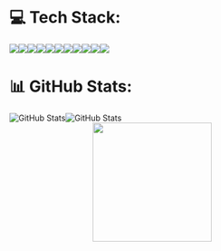 # 💻 Tech Stack:

<div style="display:flex; flex-direction: row;" align="center">
  <img src="https://img.shields.io/badge/python-3670A0?style=flat&logo=python&logoColor=ffdd54"> 
  <img src="https://img.shields.io/badge/css3-%231572B6.svg?style=flat&logo=css3&logoColor=white">
  <img src="https://img.shields.io/badge/html5-%23E34F26.svg?style=flat&logo=html5&logoColor=white">
  <img src="https://img.shields.io/badge/javascript-%23323330.svg?style=flat&logo=javascript&logoColor=%23F7DF1E">
  <img src="https://img.shields.io/badge/django-%23092E20.svg?style=flat&logo=django&logoColor=white">
  <img src="https://img.shields.io/badge/mysql-%2300f.svg?style=flat&logo=mysql&logoColor=white">
  <img src="https://img.shields.io/badge/sqlite-%2307405e.svg?style=flat&logo=sqlite&logoColor=white">
  <img src="https://img.shields.io/badge/docker-%230db7ed.svg?style=flat&logo=docker&logoColor=white">
  <img src="https://img.shields.io/badge/DJANGO-REST-ff1709?style=flat&logo=django&logoColor=white&color=ff1709&labelColor=gray">
  <img src="https://img.shields.io/badge/postgres-%23316192.svg?style=flat&logo=postgresql&logoColor=white">
  <img src="https://img.shields.io/badge/Linux-FCC624?style=flat&logo=linux&logoColor=black">
</div>

# 📊 GitHub Stats:

<div style="display: flex; flex-direction: row;" align="center">
<img alt="GitHub Stats" src="https://github-readme-stats-sigma-five.vercel.app/api?username=Tut1tam&theme=onedark&hide_border=false&include_all_commits=true&count_private=true">
<img alt="GitHub Stats" src="https://github-readme-streak-stats.herokuapp.com/?user=Tut1tam&theme=onedark&hide_border=false">
</div>

<div id="header" align="center">
  <img src="https://media1.giphy.com/media/l378ryVoDmMwKoSt2/giphy.gif" width="210"/>
</div>

